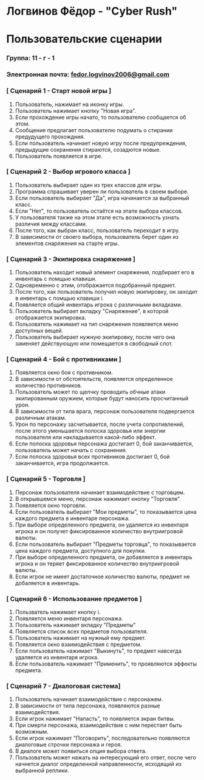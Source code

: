 # Логвинов Фёдор - "Cyber Rush"
# Пользовательские сценарии

### Группа: 11 - г - 1
### Электронная почта: fedor.logvinov2006@gmail.com


### [ Сценарий 1 - Старт новой игры ]

1. Пользователь, нажимает на иконку игры.
2. Пользователь нажимает кнопку "Новая игра".
3. Если прохождение игры начато, то пользователю сообщается об этом.
4. Сообщение предлагает пользователю подумать о стирании предудущего прохождния.
5. Если пользователь начинает новую игру после предупреждения, предыдущие сохранения стираются, созадются новые.
6. Пользователь появляется в игре.

### [ Сценарий 2 - Выбор игрового класса ]

1. Пользователь выбирает один из трех классов для игры.
2. Программа спрашивает уверен ли пользователь в своем выборе.
3. Если пользователь выбирает "Да", игра начинается за выбранный класс.
4. Если "Нет", то пользователь остаётся на этапе выбора классов.
5. У пользователя также на этом этапе есть возможность узнать различия между классами.
6. После того, как выбран класс, пользователь переходит в игру.
7. В зависимости от своего выбора, пользователь берет один из элементов снаряжения на старте игры.

### [ Сценарий 3 - Экипировка снаряжения ]

1. Пользователь находит новый элемент снаряжения, подбирает его в инвентарь с помщью клавиши.
2. Одновременно с этим, отображается подобранный предмет.
3. После того, как пользователь получил новую экипировку, он заходит в инвентарь с помщью клавиши i.
4. Появляется общий инвентарь игрока с различными вкладками.
5. Пользователь выбирает вкладку "Снаряжение", в которой отображается экипировка.
6. Пользователь нажимает на тип снаряжения появляется меню доступных вещей.
7. Пользователь выбирает нужную экипировку, после чего она заменяет действующую или помещается в свободный слот.

### [ Сценарий 4 - Бой с противниками ]

1. Появляется окно боя с противником.
2. В зависимости от обстоятельств, появляется определенное количество противников.
3. Пользователь может по щелчку проводить обчные атаки экипированным оружием, которые будут наносить просчитанный урон. 
4. В зависимости от типа врага, персонаж пользователя подвергается различным атакам.
5. Урон по персонажу засчитывается, после учета сопротивлений, после этого уменьшается полоска здоровья или энергии пользователя или накладывается какой-либо эффект.
6. Если полоска здоровья персонажа достигает 0, бой заканчивается, пользователь может начать с сохранения.
7. Если полоска здоровья всех противников достигает 0, бой заканчивается, игра продолжается.

### [ Сценарий 5 - Торговля ]

1. Персонаж пользователя начинает взаимодействие с торговцем.
2. В открывшемся меню, персонаж нажимает кнопку "Торговля".
3. Появляется окно торговли. 
4. Если пользователь выбирает "Мои предметы", то показывается цена каждого предмета в инвентаре персонажа.
5. При выборе определенного предмета, он удаляется из инвентаря игрока и он получет фиксированное количество внутриигровой валюты.
6. Если пользователь выбирает "Предметы торговца", то показывается цена каждого предмета, доступного для покупки.
7. При выборе определенного предмета, он добавляется в инвентарь игрока и он теряет фиксированное количество внутриигровой валюты.
8. Если игрок не имеет достаточное количество валюты, предмет не добаляется в инвентарь.

### [ Сценарий 6 - Использование предметов ]

1. Пользватель нажимает кнопку i.
2. Появляется меню инвентаря персонажа.
3. Пользователь нажимает вкладку "Предметы"
4. Появляется список всех предметов пользователя.
5. Пользователь нажимает на нужный ему предмет.
6. Появляется окно взаимодействия с предметом.
7. Если пользователь нажимает "Выкинуть", то предмет навсегда удаляется из инвентаря игрока.
8. Если пользователь нажимает "Применить", то проявляются эффекты предмета.

### [ Сценарий 7 - Диалоговая система]

1. Пользователь начинает взаимодействие с персонажем.
2. В зависимости от типа персонажа, появляются разные взаимодействия.
3. Если игрок нажимает "Напасть", то появляется экран битвы.
4. При смерти персонажа, взаимодействие с ним перестает быть возможным.
5. Если игрок нажимает "Поговорить", последовательно появляются диалоговые строчки персонажа и героя.
6. В диалоге может появиться опция выбора ответа.
7. Пользователь может нажать на интересующий его ответ, после чего начнется диалог определенной направленности, исходящий из выбранной реплики.
